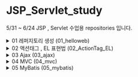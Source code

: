 # JSP_Servlet_study

5/31 ~ 6/24 JSP , Servlet 수업용 repositories 입니다.

<details>
<summary>01 레퍼지토리 생성 (01_helloweb)</summary>

 - Servlet
 - JSP 기본 활용

</details>

<details>
<summary>02 액션태그 , EL 표현법 (02_ActionTag_EL)</summary>

 - standard
    - include : header , content , footer
    - useBean : property 접근 방법
 - EL 표현법
    - 기초
    - 연산
    - JSTL

</details>

<details>
<summary>03 Ajax (03_ajax)</summary>

 - 기본 개요
 - XMLHttpRequest 객체를 이용한 비동기 통신
 - $.ajax() 를 이용한 비동기 통신
   - 문자열
   - CSV
   - auto-complete
   - HTML
   - XML
   - JSON

</details>

<details>
<summary>04 MVC (04_mvc)</summary>

</details>

<details>
<summary>05 MyBatis (05_mybatis)</summary>

   - 기본 개요
   - 기본 설정 및 사용
   - 동적 SQL
   - DispatcherServlet 활용
   - 예시
      - Table : Student
      - Table : Employee
</details>